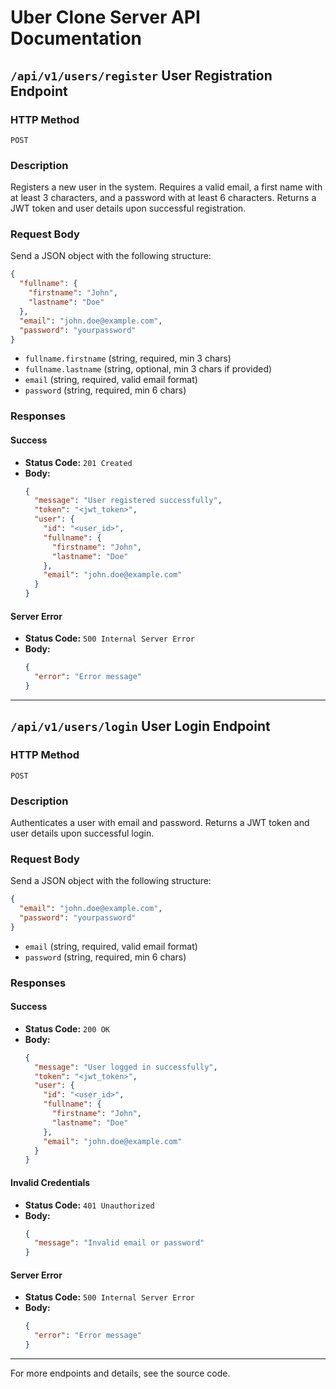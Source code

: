 # Uber Clone Server API Documentation

## `/api/v1/users/register` User Registration Endpoint

### HTTP Method

`POST`

### Description

Registers a new user in the system. Requires a valid email, a first name with at least 3 characters, and a password with at least 6 characters. Returns a JWT token and user details upon successful registration.

### Request Body

Send a JSON object with the following structure:

```json
{
  "fullname": {
    "firstname": "John",
    "lastname": "Doe"
  },
  "email": "john.doe@example.com",
  "password": "yourpassword"
}
```

- `fullname.firstname` (string, required, min 3 chars)
- `fullname.lastname` (string, optional, min 3 chars if provided)
- `email` (string, required, valid email format)
- `password` (string, required, min 6 chars)

### Responses

#### Success

- **Status Code:** `201 Created`
- **Body:**
  ```json
  {
    "message": "User registered successfully",
    "token": "<jwt_token>",
    "user": {
      "id": "<user_id>",
      "fullname": {
        "firstname": "John",
        "lastname": "Doe"
      },
      "email": "john.doe@example.com"
    }
  }
  ```

#### Server Error

- **Status Code:** `500 Internal Server Error`
- **Body:**
  ```json
  {
    "error": "Error message"
  }
  ```

---

## `/api/v1/users/login` User Login Endpoint

### HTTP Method

`POST`

### Description

Authenticates a user with email and password. Returns a JWT token and user details upon successful login.

### Request Body

Send a JSON object with the following structure:

```json
{
  "email": "john.doe@example.com",
  "password": "yourpassword"
}
```

- `email` (string, required, valid email format)
- `password` (string, required, min 6 chars)

### Responses

#### Success

- **Status Code:** `200 OK`
- **Body:**
  ```json
  {
    "message": "User logged in successfully",
    "token": "<jwt_token>",
    "user": {
      "id": "<user_id>",
      "fullname": {
        "firstname": "John",
        "lastname": "Doe"
      },
      "email": "john.doe@example.com"
    }
  }
  ```

#### Invalid Credentials

- **Status Code:** `401 Unauthorized`
- **Body:**
  ```json
  {
    "message": "Invalid email or password"
  }
  ```


#### Server Error

- **Status Code:** `500 Internal Server Error`
- **Body:**
  ```json
  {
    "error": "Error message"
  }
  ```

---

For more endpoints and details, see the source code.